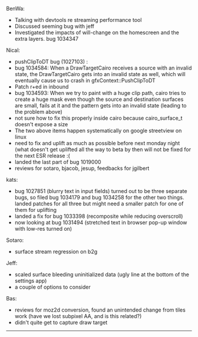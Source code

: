 BenWa:
* Talking with devtools re streaming performance tool
* Discussed seeming bug with jeff
* Investigated the impacts of will-change on the homescreen and the extra layers. bug 1034347

Nical:
* pushClipToDT bug (1027103) :
* bug 1034584: When a DrawTargetCairo receives a source with an invalid state, the DrawTargetCairo gets into an invalid state as well, which will eventually cause us to crash in gfxContext::PushClipToDT
* Patch r+ed in inbound
* bug 1034593: When we try to paint with a huge clip path, cairo tries to create a huge mask even though the source and destination surfaces are small, fails at it and the pattern gets into an invalid state (leading to the problem above)
* not sure how to fix this properly inside cairo because cairo_surface_t doesn't expose a size
* The two above items happen systematically on google streetview on linux
* need to fix and uplift as much as possible before next monday night (what doesn't get uplifted all the way to beta by then will not be fixed for the next ESR release :(
* landed the last part of bug 1019000
* reviews for sotaro, bjacob, jesup, feedbacks for jgilbert

kats:
* bug 1027851 (blurry text in input fields) turned out to be three separate bugs, so filed bug 1034179 and bug 1034258 for the other two things. landed patches for all three but might need a smaller patch for one of them for uplifting
* landed a fix for bug 1033398 (recomposite while reducing overscroll)
* now looking at bug 1031494 (stretched text in browser pop-up window with low-res turned on)

Sotaro:
* surface stream regression on b2g

Jeff:
* scaled surface bleeding uninitialized data (ugly line at the bottom of the settings app)
* a couple of options to consider

Bas:
* reviews for moz2d conversion, found an unintended change from tiles work (have we lost subpixel AA, and is this related?)
* didn't quite get to capture draw target

________________


